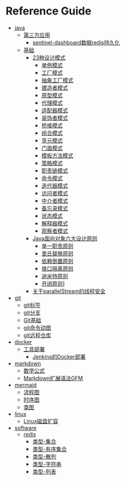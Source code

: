 

# Reference Guide

- [java]()
  - [第三方应用]()
    - [sentinel-dashboard数据redis持久化](../java/第三方应用/sentinel-dashboard数据%20redis%20持久化.md)
  - [基础]()
    - [23种设计模式]()
      - [单例模式](数学公式.md)
      - [工厂模式](java/基础/23种设计模式/创建型-工厂方法模式.md)
      - [抽象工厂模式](java/基础/23种设计模式/创建型-抽象工厂模式)
      - [建造者模式](java/基础/23种设计模式/创建型-建造者模式)
      - [原型模式](../java/基础/23种设计模式/创建型-原型模式)
      - [代理模式](../java/基础/23种设计模式/结构型-代理模式)
      - [适配器模式](../java/基础/23种设计模式/结构型-适配器模式)
      - [装饰者模式](../java/基础/23种设计模式/结构型-装饰模式)
      - [桥接模式](../java/基础/23种设计模式/结构型-桥接模式)
      - [组合模式](../java/基础/23种设计模式/结构型-组合模式)
      - [享元模式](../java/基础/23种设计模式/结构型-享元模式)
      - [门面模式](../java/基础/23种设计模式/结构型-门面模式)
      - [模板方法模式](../java/基础/23种设计模式/行为型-模版方法模式)
      - [策略模式](../java/基础/23种设计模式/行为型-策略模式)
      - [职责链模式](../java/基础/23种设计模式/行为型-责任链模式)
      - [命令模式](../java/基础/23种设计模式/行为型-命令模式)
      - [迭代器模式](../java/基础/23种设计模式/行为型-迭代器模式)
      - [访问者模式](../java/基础/23种设计模式/行为型-访问者模式)
      - [中介者模式](../java/基础/23种设计模式/行为型-中介者模式)
      - [备忘录模式](../java/基础/23种设计模式/行为型-备忘录模式)
      - [状态模式](../java/基础/23种设计模式/行为型-状态模式)
      - [解释器模式](../java/基础/23种设计模式/行为型-解释器模式)
      - [观察者模式](../java/基础/23种设计模式/行为型-观察者模式)
    - [Java面向对象六大设计原则]()
      - [单一职责原则](../java/基础/Java面向对象六大设计原则/单一职责原则)
      - [里氏替换原则](../java/基础/Java面向对象六大设计原则/里氏替换原则)
      - [依赖倒置原则](../java/基础/Java面向对象六大设计原则/依赖倒置原则)
      - [接口隔离原则](../java/基础/Java面向对象六大设计原则/接口隔离原则)
      - [迪米特原则](../java/基础/Java面向对象六大设计原则/迪米特原则)
      - [开闭原则](../java/基础/Java面向对象六大设计原则/开闭原则)]
    - [关于parallelStream的线程安全](../java/基础/关于parallelStream的线程安全)
- [git]()
  - [git标签](./git/git标签)
  - [git分支](./git/git分支)
  - [Git基础](./git/Git基础)
  - [git命令动图](./git/git命令动图)
  - [git远程仓库](./git/git远程仓库)
- [docker]()
  - [工具部署]()
    - [Jenkins的Docker部署](./docker/工具部署/Jenkins的Docker部署)
- [markdown]()
  - [数学公式](./markdown/数学公式)
  - [Markdown扩展语法GFM](./markdown/Markdown扩展语法GFM)
- [mermaid]()
  - [流程图](./mermaid/流程图)
  - [时序图](./mermaid/时序图)
  - [类图](./mermaid/类图)
- [linux]()
  - [Linux磁盘扩容](./linux/Linux磁盘扩容)
- [software]()
  - [redis]()
    - [类型-集合](./software/redis/类型-集合)
    - [类型-有序集合](./software/redis/类型-有序集合)
    - [类型-散列](./software/redis/类型-散列)
    - [类型-字符串](./software/redis/类型-字符串)
    - [类型-列表](./software/redis/类型-列表)
